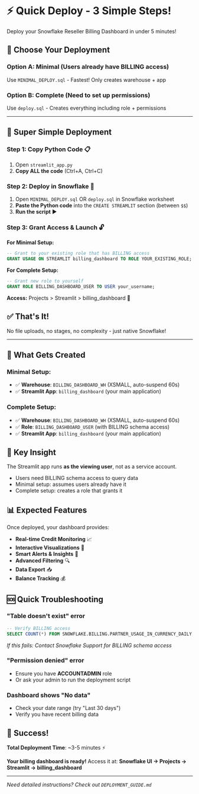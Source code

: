 # ⚡ Quick Deploy - 3 Simple Steps!

Deploy your Snowflake Reseller Billing Dashboard in under 5 minutes!

## 📌 **Choose Your Deployment**

### **Option A: Minimal** (Users already have BILLING access)
Use `MINIMAL_DEPLOY.sql` - Fastest! Only creates warehouse + app

### **Option B: Complete** (Need to set up permissions)
Use `deploy.sql` - Creates everything including role + permissions

---

## 🎯 **Super Simple Deployment**

### **Step 1: Copy Python Code** 📋
1. Open `streamlit_app.py` 
2. **Copy ALL the code** (Ctrl+A, Ctrl+C)

### **Step 2: Deploy in Snowflake** 🚀
1. Open `MINIMAL_DEPLOY.sql` OR `deploy.sql` in Snowflake worksheet
2. **Paste the Python code** into the `CREATE STREAMLIT` section (between `$$`)
3. **Run the script** ▶️

### **Step 3: Grant Access & Launch** 🔓

**For Minimal Setup:**
```sql
-- Grant to your existing role that has BILLING access
GRANT USAGE ON STREAMLIT billing_dashboard TO ROLE YOUR_EXISTING_ROLE;
```

**For Complete Setup:**
```sql
-- Grant new role to yourself
GRANT ROLE BILLING_DASHBOARD_USER TO USER your_username;
```

**Access:** Projects > Streamlit > billing_dashboard 🎉

## ✅ **That's It!**

No file uploads, no stages, no complexity - just native Snowflake!

---

## 🔧 **What Gets Created**

### **Minimal Setup:**
- ✅ **Warehouse**: `BILLING_DASHBOARD_WH` (XSMALL, auto-suspend 60s)
- ✅ **Streamlit App**: `billing_dashboard` (your main application)

### **Complete Setup:**
- ✅ **Warehouse**: `BILLING_DASHBOARD_WH` (XSMALL, auto-suspend 60s)
- ✅ **Role**: `BILLING_DASHBOARD_USER` (with BILLING schema access)
- ✅ **Streamlit App**: `billing_dashboard` (your main application)

## 🔑 **Key Insight**

The Streamlit app runs **as the viewing user**, not as a service account.
- Users need BILLING schema access to query data
- Minimal setup: assumes users already have it
- Complete setup: creates a role that grants it

## 📊 **Expected Features**

Once deployed, your dashboard provides:

- **Real-time Credit Monitoring** 📈
- **Interactive Visualizations** 🎨
- **Smart Alerts & Insights** 🚨
- **Advanced Filtering** 🔍
- **Data Export** 📥
- **Balance Tracking** 💰

## 🆘 **Quick Troubleshooting**

### **"Table doesn't exist" error**
```sql
-- Verify BILLING access
SELECT COUNT(*) FROM SNOWFLAKE.BILLING.PARTNER_USAGE_IN_CURRENCY_DAILY;
```
*If this fails: Contact Snowflake Support for BILLING schema access*

### **"Permission denied" error**
- Ensure you have **ACCOUNTADMIN** role
- Or ask your admin to run the deployment script

### **Dashboard shows "No data"**
- Check your date range (try "Last 30 days")
- Verify you have recent billing data

## 🎉 **Success!**

**Total Deployment Time**: ~3-5 minutes ⚡

**Your billing dashboard is ready!** Access it at:
**Snowflake UI → Projects → Streamlit → billing_dashboard**

---

*Need detailed instructions? Check out `DEPLOYMENT_GUIDE.md`*
